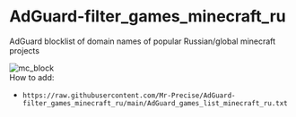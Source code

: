 # AdGuard-filter_games_minecraft_ru
AdGuard blocklist of domain names of popular Russian/global minecraft projects  
  
![mc_block](https://user-images.githubusercontent.com/3824793/183465979-1adbe4cd-bbdd-477b-828c-6f8dc6518f6a.png)  
How to add:  
- `https://raw.githubusercontent.com/Mr-Precise/AdGuard-filter_games_minecraft_ru/main/AdGuard_games_list_minecraft_ru.txt`
